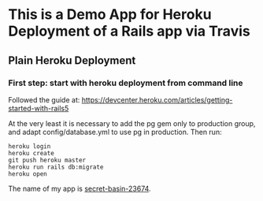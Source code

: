 # This is a Demo App for Heroku Deployment of a Rails app via Travis

## Plain Heroku Deployment

### First step: start with heroku deployment from command line

Followed the guide at:
https://devcenter.heroku.com/articles/getting-started-with-rails5

At the very least it is necessary to add the pg gem only to production group,
and adapt config/database.yml to use pg in production. Then run:

    heroku login
    heroku create
    git push heroku master
    heroku run rails db:migrate
    heroku open

The name of my app is [secret-basin-23674](https://secret-basin-23674.herokuapp.com/).
